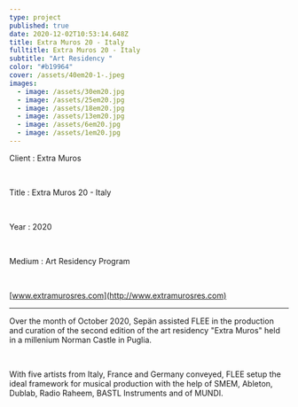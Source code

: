 ```yaml
---
type: project
published: true
date: 2020-12-02T10:53:14.648Z
title: Extra Muros 20 - Italy
fulltitle: Extra Muros 20 - Italy
subtitle: "Art Residency "
color: "#b19964"
cover: /assets/40em20-1-.jpeg
images:
  - image: /assets/30em20.jpg
  - image: /assets/25em20.jpg
  - image: /assets/18em20.jpg
  - image: /assets/13em20.jpg
  - image: /assets/6em20.jpg
  - image: /assets/1em20.jpg
---
```

Client : Extra Muros

<br/>

Title : Extra Muros 20 - Italy 

<br/>

Year : 2020

<br/>

Medium : Art Residency Program

<br/>

[www.extramurosres.com](http://www.extramurosres.com)

- - -

Over the month of October 2020, Sepän assisted FLEE in the production and curation of the second edition of the art residency "Extra Muros" held in a millenium Norman Castle in Puglia. 

<br/>

With five artists from Italy, France and Germany conveyed, FLEE setup the ideal framework for musical production with the help of SMEM, Ableton, Dublab, Radio Raheem, BASTL Instruments and of MUNDI. 
